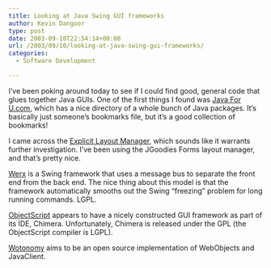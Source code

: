 ```yaml
---
title: Looking at Java Swing GUI frameworks
author: Kevin Dangoor
type: post
date: 2003-09-10T22:54:14+00:00
url: /2003/09/10/looking-at-java-swing-gui-frameworks/
categories:
  - Software Development

---
```

I&#8217;ve been poking around today to see if I could find good, general code that glues together Java GUIs. One of the first things I found was [Java For U.com][1], which has a nice directory of a whole bunch of Java packages. It&#8217;s basically just someone&#8217;s bookmarks file, but it&#8217;s a good collection of bookmarks!

I came across the [Explicit Layout Manager][2], which sounds like it warrants further investigation. I&#8217;ve been using the JGoodies Forms layout manager, and that&#8217;s pretty nice.

[Werx][3] is a Swing framework that uses a message bus to separate the front end from the back end. The nice thing about this model is that the framework automatically smooths out the Swing &#8220;freezing&#8221; problem for long running commands. LGPL.

[ObjectScript][4] appears to have a nicely constructed GUI framework as part of its IDE, Chimera. Unfortunately, Chimera is released under the GPL (the ObjectScript compiler is LGPL).

[Wotonomy][5] aims to be an open source implementation of WebObjects and JavaClient.

 [1]: http://www.javaforu.com/start.htm ".::  Java For U.com  ::."
 [2]: http://www.zookitec.com/explicitlayout.html
 [3]: http://www.werx.org/index.jsp
 [4]: http://objectscript.sourceforge.net/
 [5]: http://wotonomy.sourceforge.net/